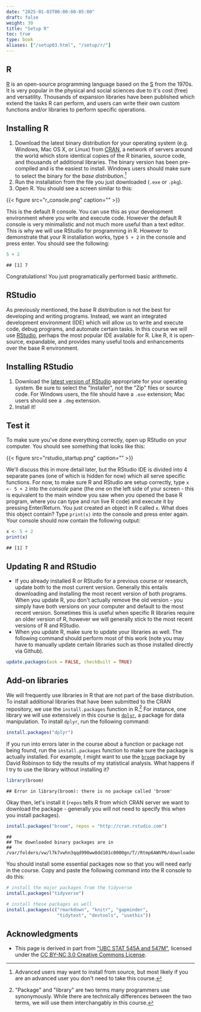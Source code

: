 ```yaml
---
date: "2025-01-03T00:00:00-05:00"
draft: false
weight: 30
title: "Setup R"
toc: true
type: book
aliases: ["/setup03.html", "/setup/r/"]
---
```




## R

[R](https://www.r-project.org/) is an open-source programming language based on the [S](https://en.wikipedia.org/wiki/S_(programming_language)) from the 1970s. It is very popular in the physical and social sciences due to it's cost (free) and versatility. Thousands of expansion libraries have been published which extend the tasks R can perform, and users can write their own custom functions and/or libraries to perform specific operations.

## Installing R

1. Download the latest binary distribution for your operating system (e.g. Windows, Mac OS X, or Linux) from [CRAN](https://cran.rstudio.com/), a network of servers around the world which store identical copies of the R binaries, source code, and thousands of additional libraries. The binary version has been pre-compiled and is the easiest to install. Windows users should make sure to select the binary for the *base distribution*.[^source]
1. Run the installation from the file you just downloaded (`.exe` or `.pkg`).
1. Open R. You should see a screen similar to this:

{{< figure src="r_console.png" caption="" >}}

This is the default R console. You can use this as your development environment where you write and execute code. However the default R console is very minimalistic and not much more useful than a text editor. This is why we will use RStudio for programming in R. However to demonstrate that your R installation works, type `5 + 2` in the console and press enter. You should see the following:


```r
5 + 2
```

```
## [1] 7
```

Congratulations! You just programatically performed basic arithmetic.

## RStudio

As previously mentioned, the base R distribution is not the best for developing and writing programs. Instead, we want an integrated development environment (IDE) which will allow us to write and execute code, debug programs, and automate certain tasks. In this course we will use [RStudio](https://www.rstudio.com/products/RStudio/), perhaps the most popular IDE available for R. Like R, it is open-source, expandable, and provides many useful tools and enhancements over the base R environment.

## Installing RStudio

1. Download the [latest version of RStudio](https://www.rstudio.com/products/rstudio/download/) appropriate for your operating system. Be sure to select the "Installer", not the "Zip" files or source code. For Windows users, the file should have a `.exe` extension; Mac users should see a `.dmg` extension.
1. Install it!

## Test it

To make sure you've done everything correctly, open up RStudio on your computer. You should see something that looks like this:

{{< figure src="rstudio_startup.png" caption="" >}}

We'll discuss this in more detail later, but the RStudio IDE is divided into 4 separate panes (one of which is hidden for now) which all serve specific functions. For now, to make sure R and RStudio are setup correctly, type `x <- 5 + 2` into the *console* pane (the one on the left side of your screen - this is equivalent to the main window you saw when you opened the base R program, where you can type and run live R code) and execute it by pressing Enter/Return. You just created an object in R called `x`. What does this object contain? Type `print(x)` into the console and press enter again. Your console should now contain the following output:


```r
x <- 5 + 2
print(x)
```

```
## [1] 7
```

## Updating R and RStudio

* If you already installed R or RStudio for a previous course or research, update both to the most current version. Generally this entails downloading and installing the most recent version of both programs. When you update R, you don't actually remove the old version - you simply have both versions on your computer and default to the most recent version. Sometimes this is useful when specific R libraries require an older version of R, however we will generally stick to the most recent versions of R and RStudio.
* When you update R, make sure to update your libraries as well. The following command should perform most of this work (note you may have to manually update certain libraries such as those installed directly via Github).

```r
update.packages(ask = FALSE, checkBuilt = TRUE)
```

## Add-on libraries

We will frequently use libraries in R that are not part of the base distribution. To install additional libraries that have been submitted to the CRAN repository, we use the `install.packages` function in R.[^pkg] For instance, one library we will use extensively in this course is [`dplyr`](https://cran.r-project.org/web/packages/dplyr/index.html), a package for data manipulation. To install `dplyr`, run the following command:

```r
install.packages("dplyr")
```

If you run into errors later in the course about a function or package not being found, run the `install.packages` function to make sure the package is actually installed. For example, I might want to use the [`broom`](https://cran.r-project.org/web/packages/broom/index.html) package by David Robinson to tidy the results of my statistical analysis. What happens if I try to use the library without installing it?

```r
library(broom)
```

```
## Error in library(broom): there is no package called 'broom'
```

Okay then, let's install it (`repos` tells R from which CRAN server we want to download the package - generally you will not need to specify this when you install packages).

```r
install.packages("broom", repos = "http://cran.rstudio.com")
```

```
## 
## The downloaded binary packages are in
##  /var/folders/vw/l7k7vwhn3qqd990ww0dd101c0000gn/T//Rtmp6AWVP6/downloaded_packages
```

You should install some essential packages now so that you will need early in the course. Copy and paste the following command into the R console to do this:

```r
# install the major packages from the tidyverse
install.packages("tidyverse")

# install these packages as well
install.packages(c("rmarkdown", "knitr", "gapminder",
                   "tidytext", "devtools", "usethis"))
```

## Acknowledgments


* This page is derived in part from ["UBC STAT 545A and 547M"](http://stat545.com), licensed under the [CC BY-NC 3.0 Creative Commons License](https://creativecommons.org/licenses/by-nc/3.0/).

[^source]: Advanced users may want to install from source, but most likely if you are an advanced user you don't need to take this course.
[^pkg]: "Package" and "library" are two terms many programmers use synonymously. While there are technically differences between the two terms, we will use them interchangably in this course.
